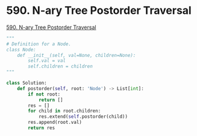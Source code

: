 # 590. N-ary Tree Postorder Traversal

[590. N-ary Tree Postorder Traversal](https://leetcode.com/problems/n-ary-tree-postorder-traversal/)

```python
"""
# Definition for a Node.
class Node:
    def __init__(self, val=None, children=None):
        self.val = val
        self.children = children
"""

class Solution:
    def postorder(self, root: 'Node') -> List[int]:
        if not root:
            return []
        res = []
        for child in root.children:
            res.extend(self.postorder(child))
        res.append(root.val)
        return res
```

